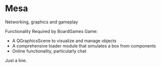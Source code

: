 Mesa
====

Networking, graphics and gameplay

Functionality Required by BoardGames Game:
- A QGraphicsScene to visualize and manage objects
- A comprehensive loader module that simulates a box from components
- Online functionality, particularly chat

Just a line.

